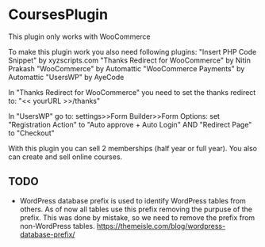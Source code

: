 # CoursesPlugin

This plugin only works with WooCommerce

To make this plugin work you also need following plugins:
"Insert PHP Code Snippet" by xyzscripts.com
"Thanks Redirect for WooCommerce" by Nitin Prakash
"WooCommerce" by Automattic
"WooCommerce Payments" by Automattic
"UsersWP" by AyeCode

In "Thanks Redirect for WooCommerce" you need to set the thanks redirect to:
"<< yourURL >>/thanks"

In "UsersWP" go to:
settings>>Form Builder>>Form Options: set "Registration Action" to "Auto approve + Auto Login" AND "Redirect Page" to "Checkout"

With this plugin you can sell 2 memberships (half year or full year).
You also can create and sell online courses.

## TODO
- WordPress database prefix is used to identify WordPress tables from others. As of now all tables use this prefix removing the purpuse of the prefix. This was done by mistake, so we need to remove the prefix from non-WordPress tables. https://themeisle.com/blog/wordpress-database-prefix/
